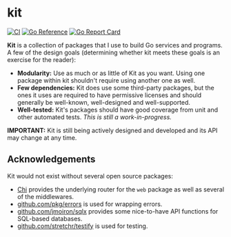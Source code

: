 # kit

[![CI](https://github.com/jimmysawczuk/kit/actions/workflows/ci.yml/badge.svg)](https://github.com/jimmysawczuk/kit/actions/workflows/ci.yml) [![Go Reference](https://pkg.go.dev/badge/github.com/jimmysawczuk/kit.svg)](https://pkg.go.dev/github.com/jimmysawczuk/kit) [![Go Report Card](https://goreportcard.com/badge/github.com/jimmysawczuk/kit)](https://goreportcard.com/report/github.com/jimmysawczuk/kit)

**Kit** is a collection of packages that I use to build Go services and programs. A few of the design goals (determining whether kit meets these goals is an exercise for the reader):

- **Modularity:** Use as much or as little of Kit as you want. Using one package within kit shouldn't require using another one as well.
- **Few dependencies:** Kit does use some third-party packages, but the ones it uses are required to have permissive licenses and should generally be well-known, well-designed and well-supported.
- **Well-tested:** Kit's packages should have good coverage from unit and other automated tests. _This is still a work-in-progress._

**IMPORTANT:** Kit is still being actively designed and developed and its API may change at any time.

## Acknowledgements

Kit would not exist without several open source packages:

- [Chi](https://github.com/go-chi/chi) provides the underlying router for the `web` package as well as several of the middlewares.
- [github.com/pkg/errors](https://github.com/pkg/errors) is used for wrapping errors.
- [github.com/jmoiron/sqlx](https://github.com/jmoiron/sqlx) provides some nice-to-have API functions for SQL-based databases.
- [github.com/stretchr/testify](https://github.com/stretchr/testify) is used for testing.
